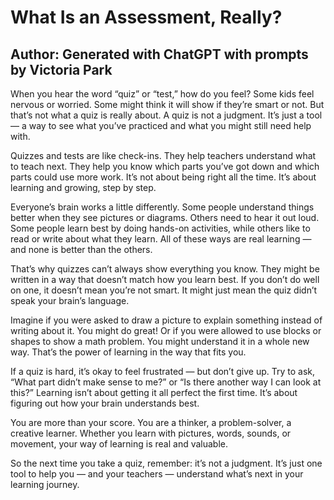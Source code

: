 # What Is an Assessment, Really?
## Author: Generated with ChatGPT with prompts by Victoria Park

When you hear the word “quiz” or “test,” how do you feel? Some kids feel nervous or worried. Some might think it will show if they’re smart or not. 
But that’s not what a quiz is really about. A quiz is not a judgment. 
It’s just a tool — a way to see what you’ve practiced and what you might still need help with.

Quizzes and tests are like check-ins. They help teachers understand what to teach next. They help you know which parts you’ve got down and which parts could use more work.
It’s not about being right all the time. It’s about learning and growing, step by step.

Everyone’s brain works a little differently. Some people understand things better when they see pictures or diagrams. 
Others need to hear it out loud. Some people learn best by doing hands-on activities, while others like to read or write about what they learn. 
All of these ways are real learning — and none is better than the others.

That’s why quizzes can’t always show everything you know. They might be written in a way that doesn’t match how you learn best. 
If you don’t do well on one, it doesn’t mean you’re not smart. It might just mean the quiz didn’t speak your brain’s language.

Imagine if you were asked to draw a picture to explain something instead of writing about it. You might do great! Or if you were allowed to use blocks or shapes 
to show a math problem. You might understand it in a whole new way. That’s the power of learning in the way that fits you.

If a quiz is hard, it’s okay to feel frustrated — but don’t give up. Try to ask, “What part didn’t make sense to me?” or “Is there another way I can look at this?” 
Learning isn’t about getting it all perfect the first time. It’s about figuring out how your brain understands best.

You are more than your score. You are a thinker, a problem-solver, a creative learner. 
Whether you learn with pictures, words, sounds, or movement, your way of learning is real and valuable.

So the next time you take a quiz, remember: it’s not a judgment. It’s just one tool to help you — and your teachers — understand what’s next in your learning journey.
